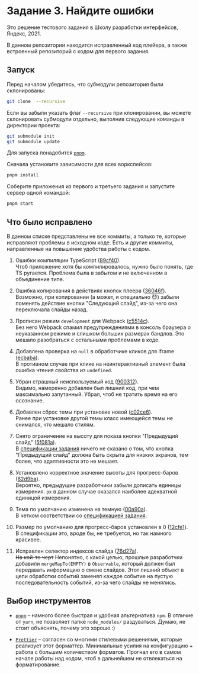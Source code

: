 # Задание 3. Найдите ошибки

Это решение тестового задания в Школу разработки интерфейсов, Яндекс, 2021.

В данном репозитории находится исправленный код плейера, а также встроенный репозиторий с кодом для первого задания.

## Запуск

Перед началом убедитесь, что субмодули репозитория были склонированы:

```bash
git clone  --recursive
```

Если вы забыли указать флаг `--recursive` при клонировании, вы можете склонировать субмодули отдельно, выполнив следующие команды в директории проекта:

```bash
git submodule init
git submodule update
```

Для запуска понадобится [`pnpm`](https://pnpm.js.org/).

Сначала установите зависимости для всех воркспейсов:

```bash
pnpm install
```

Соберите приложения из первого и третьего задания и запустите сервер одной командой:

```bash
pnpm start
```

## Что было исправлено

В данном списке представлены не все коммиты, а только те, которые исправляют проблемы в исходном коде. Есть и другие коммиты, направленные на повышение удобства работы с кодом.

1. Ошибки компиляции TypeScript ([89cf40](https://github.com/illright/shri-2021-task-3/commit/89cf40f632fb6eabfbcb56c0975ebb0ea6a00cbd)).  
   Чтоб приложение хотя бы компилировалось, нужно было понять, где TS ругается. Проблема была в забытом и не включенном в объединение типе.

2. Ошибка копирования в действиях кнопок плеера ([36046f](https://github.com/illright/shri-2021-task-3/commit/36046f5ca51734d3162876a38a5dd38a29e2af99)).  
   Возможно, при копировании (а может, и специально 😈) забыли поменять действие кнопки "Следующий слайд", из-за чего она переключала слайды назад.

3. Прописан режим `development` для Webpack ([c5514c](https://github.com/illright/shri-2021-task-3/commit/c5514c8ee6c7183022a28c96e0b3745553f2971e)).  
   Без него Webpack спамил предупреждениями в консоль браузера о неуказанном режиме и слишком больших размерах бандлов. Это мешало разобраться с остальными проблемами в коде.

4. Добавлена проверка на `null` в обработчике кликов для iframe ([ecbaba](https://github.com/illright/shri-2021-task-3/commit/ecbaba166dcd880740dda5a8edc3a704b5abe150)).  
   В противном случае при клике на неинтерактивный элемент была ошибка чтения свойства из `undefined`.

5. Убран страшный неиспользуемый код ([900312](https://github.com/illright/shri-2021-task-3/commit/900312ee699c822ce43a1b4b6b73ecbbf01b84d3)).  
   Видимо, намеренно добавлен был лишний код, при чем максимально запутанный. Убрал, чтоб не тратить время на его осознание.

6. Добавлен сброс темы при установке новой ([c02ce6](https://github.com/illright/shri-2021-task-3/commit/c02ce6a07e433931104e0f0b9814bf4d795162b4)).  
   Ранее при установке другой темы класс имеющейся темы не снимался, что мешало стилям.

7. Снято ограничение на высоту для показа кнопки "Предыдущий слайд" ([5f081a](https://github.com/illright/shri-2021-task-3/commit/5f081add01d48d0a018fd941351c516f1a17a93d)).  
   В [спецификации задания](./task3/README.md) ничего не сказано о том, что кнопка "Предыдущий слайд" должна быть скрыта для низких экранов, тем более, что адаптивности это не мешает.

8. Установлено корректное значение высоты для прогресс-баров ([62d9ba](https://github.com/illright/shri-2021-task-3/commit/62d9ba1d667aa784fc6f633fc27407ec5e260fd2)).  
   Вероятно, предыдущие разработчики забыли дописать единицы измерения. `px` в данном случае оказался наиболее адекватной единицой измерения.

9. Тема по умолчанию изменена на темную ([00a90a](https://github.com/illright/shri-2021-task-3/commit/00a90ab802bff9ab277dccf908b780a374953c84)).  
   В четком соответствии со [спецификацией задания](./task3/README.md).

10. Размер по умолчанию для прогресс-баров установлен в 0 ([12cfe1](https://github.com/illright/shri-2021-task-3/commit/12cfe15fd4b2b3177cd30130b2a3714d5f1067ad)).  
   В спецификации это, вроде бы, не требуется, но так намного красивее.

11. Исправлен селектор индексов слайда ([76d27a](https://github.com/illright/shri-2021-task-3/commit/76d27acd0c3a5e5ab1b8577fcca8ed845fe36909)).  
    ~~На кой-то черт~~ Непонятно, с какой целью, прошлые разработчки добавили `mergeMapTo(EMPTY)` в `Observable`, который должен был передавать информацию о смене слайдов. Этот лишний объект в цепи обработки событий заменял каждое событие на пустую последовательность событий, из-за чего слайды не менялись.

## Выбор инструментов

* [`pnpm`](https://pnpm.js.org/) – намного более быстрая и удобная альтернатива `npm`. В отличие от `yarn`, не позволяет папке `node_modules/` раздуваться. Думаю, не стоит объяснять, почему это хорошо :)

* [`Prettier`](https://prettier.io/) – согласен со многими стилевыми решениями, которые реализует этот форматтер. Минимальные усилия на конфигурацию + работа с большим количеством форматов. Прогнал его в самом начале работы над кодом, чтоб в дальнейшем не отвлекаться на форматирование.
